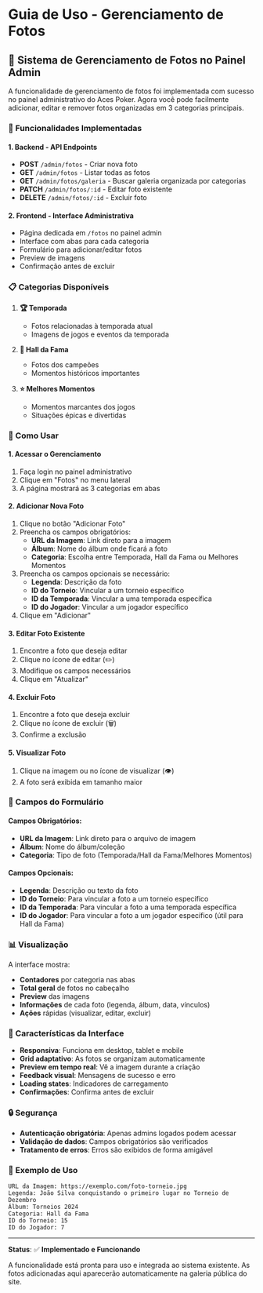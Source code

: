 # Guia de Uso - Gerenciamento de Fotos

## 📸 Sistema de Gerenciamento de Fotos no Painel Admin

A funcionalidade de gerenciamento de fotos foi implementada com sucesso no painel administrativo do Aces Poker. Agora você pode facilmente adicionar, editar e remover fotos organizadas em 3 categorias principais.

### 🎯 Funcionalidades Implementadas

#### 1. **Backend - API Endpoints**
- **POST** `/admin/fotos` - Criar nova foto
- **GET** `/admin/fotos` - Listar todas as fotos
- **GET** `/admin/fotos/galeria` - Buscar galeria organizada por categorias
- **PATCH** `/admin/fotos/:id` - Editar foto existente
- **DELETE** `/admin/fotos/:id` - Excluir foto

#### 2. **Frontend - Interface Administrativa**
- Página dedicada em `/fotos` no painel admin
- Interface com abas para cada categoria
- Formulário para adicionar/editar fotos
- Preview de imagens
- Confirmação antes de excluir

### 📋 Categorias Disponíveis

1. **🏆 Temporada**
   - Fotos relacionadas à temporada atual
   - Imagens de jogos e eventos da temporada

2. **👑 Hall da Fama**
   - Fotos dos campeões
   - Momentos históricos importantes

3. **⭐ Melhores Momentos**
   - Momentos marcantes dos jogos
   - Situações épicas e divertidas

### 🚀 Como Usar

#### 1. **Acessar o Gerenciamento**
1. Faça login no painel administrativo
2. Clique em "Fotos" no menu lateral
3. A página mostrará as 3 categorias em abas

#### 2. **Adicionar Nova Foto**
1. Clique no botão "Adicionar Foto"
2. Preencha os campos obrigatórios:
   - **URL da Imagem**: Link direto para a imagem
   - **Álbum**: Nome do álbum onde ficará a foto
   - **Categoria**: Escolha entre Temporada, Hall da Fama ou Melhores Momentos
3. Preencha os campos opcionais se necessário:
   - **Legenda**: Descrição da foto
   - **ID do Torneio**: Vincular a um torneio específico
   - **ID da Temporada**: Vincular a uma temporada específica
   - **ID do Jogador**: Vincular a um jogador específico
4. Clique em "Adicionar"

#### 3. **Editar Foto Existente**
1. Encontre a foto que deseja editar
2. Clique no ícone de editar (✏️)
3. Modifique os campos necessários
4. Clique em "Atualizar"

#### 4. **Excluir Foto**
1. Encontre a foto que deseja excluir
2. Clique no ícone de excluir (🗑️)
3. Confirme a exclusão

#### 5. **Visualizar Foto**
1. Clique na imagem ou no ícone de visualizar (👁️)
2. A foto será exibida em tamanho maior

### 🔧 Campos do Formulário

#### Campos Obrigatórios:
- **URL da Imagem**: Link direto para o arquivo de imagem
- **Álbum**: Nome do álbum/coleção
- **Categoria**: Tipo de foto (Temporada/Hall da Fama/Melhores Momentos)

#### Campos Opcionais:
- **Legenda**: Descrição ou texto da foto
- **ID do Torneio**: Para vincular a foto a um torneio específico
- **ID da Temporada**: Para vincular a foto a uma temporada específica
- **ID do Jogador**: Para vincular a foto a um jogador específico (útil para Hall da Fama)

### 📊 Visualização

A interface mostra:
- **Contadores** por categoria nas abas
- **Total geral** de fotos no cabeçalho
- **Preview** das imagens
- **Informações** de cada foto (legenda, álbum, data, vínculos)
- **Ações** rápidas (visualizar, editar, excluir)

### 🎨 Características da Interface

- **Responsiva**: Funciona em desktop, tablet e mobile
- **Grid adaptativo**: As fotos se organizam automaticamente
- **Preview em tempo real**: Vê a imagem durante a criação
- **Feedback visual**: Mensagens de sucesso e erro
- **Loading states**: Indicadores de carregamento
- **Confirmações**: Confirma antes de excluir

### 🔒 Segurança

- **Autenticação obrigatória**: Apenas admins logados podem acessar
- **Validação de dados**: Campos obrigatórios são verificados
- **Tratamento de erros**: Erros são exibidos de forma amigável

### 📝 Exemplo de Uso

```
URL da Imagem: https://exemplo.com/foto-torneio.jpg
Legenda: João Silva conquistando o primeiro lugar no Torneio de Dezembro
Álbum: Torneios 2024
Categoria: Hall da Fama
ID do Torneio: 15
ID do Jogador: 7
```

---

**Status**: ✅ **Implementado e Funcionando**

A funcionalidade está pronta para uso e integrada ao sistema existente. As fotos adicionadas aqui aparecerão automaticamente na galeria pública do site.
